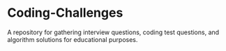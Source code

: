# Coding-Challenges
A repository for gathering interview questions, coding test questions, and algorithm solutions for educational purposes.
